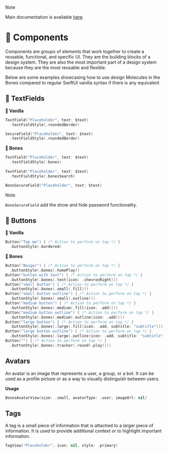 > [!NOTE]
> Main documentation is available [here](../README.md).

# 🧩 Components
Components are groups of elements that work together to create a reusable, functional, and specific UI. They are the building blocks of a design system. They are also the most important part of a design system because they are the most reusable and flexible.

Below are some examples showcasing how to use design Molecules in the Bones compared to regular SwiftUI vanilla syntax if there is any equivalent

## 💬 TextFields
**🍦 Vanilla**
```swift
TextField("Placeholder", text: $text)
  .textFieldStyle(.roundedBorder)

SecureField("Placeholder", text: $text)
  .textFieldStyle(.roundedBorder)
```
**🦴 Bones**
```swift
TextField("Placeholder", text: $text)
  .textFieldStyle(.bones)
  
TextField("Placeholder", text: $text)
  .textFieldStyle(.bonesSearch)

BoneSecureField("Placeholder", text: $text)
```
> [!NOTE]
> `BoneSecureField` add the show and hide password functionality.

## 📱 Buttons
**🍦 Vanilla**
```swift
Button("Tap me") { /* Action to perform on tap */ }
  .buttonStyle(.bordered)
```
**🦴 Bones**
```swift
Button("Bouger") { /* Action to perform on tap */ }
  .buttonStyle(.bones(.homePlay))
Button("button with text") { /* Action to perform on tap */ }
  .buttonStyle(.bones(.text(icon: .chevronRight)))
Button("small button") { /* Action to perform on tap */ }
  .buttonStyle(.bones(.small(.fill)))
Button("small button outline") { /* Action to perform on tap */ }
  .buttonStyle(.bones(.small(.outline)))
Button("medium button") { /* Action to perform on tap */ }
  .buttonStyle(.bones(.medium(.fill(icon: .add))))
Button("medium button outline") { /* Action to perform on tap */ }
  .buttonStyle(.bones(.medium(.outline(icon: .add))))
Button("large button") { /* Action to perform on tap */ }
  .buttonStyle(.bones(.large(.fill(icon: .add, subtitle: "subtitle"))))
Button("large button outline") { /* Action to perform on tap */ }
  .buttonStyle(.bones(.large(.outline(icon: .add, subtitle: "subtitle"))))
Button("") { /* Action to perform on tap */ }
  .buttonStyle(.bones(.tracker(.round(.play))))
``` 

## Avatars
An avatar is an image that represents a user, a group, or a bot. It can be used as a profile picture or as a way to visually distinguish between users.

**Usage**
```swift
BonesAvatarView(size: .small, avatarType: .user, imageUrl: nil)
```

## Tags
A tag is a small piece of information that is attached to a larger piece of information. It is used to provide additional context or to highlight important information.
```Swift
TagView("Placeholder", icon: nil, style: .primary)
```